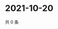 # 2021-10-20

共 0 条

<!-- BEGIN WEIBO -->
<!-- 最后更新时间 Wed Oct 20 2021 20:13:33 GMT+0800 (China Standard Time) -->

<!-- END WEIBO -->
